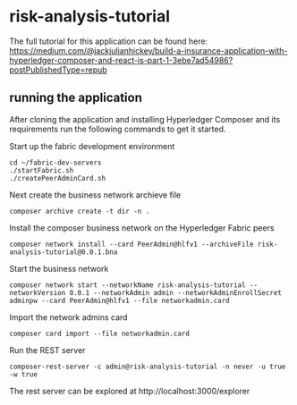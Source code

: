 # risk-analysis-tutorial
The full tutorial for this application can be found here: https://medium.com/@jackjulianhickey/build-a-insurance-application-with-hyperledger-composer-and-react-js-part-1-3ebe7ad54986?postPublishedType=repub

## running the application
After cloning the application and installing Hyperledger Composer and its requirements run the following commands to get it started.

Start up the fabric development environment
```
cd ~/fabric-dev-servers
./startFabric.sh
./createPeerAdminCard.sh
```
Next create the business network archieve file
```
composer archive create -t dir -n .
```
Install the composer business network on the Hyperledger Fabric peers
```
composer network install --card PeerAdmin@hlfv1 --archiveFile risk-analysis-tutorial@0.0.1.bna
```
Start the business network
 ```
composer network start --networkName risk-analysis-tutorial --networkVersion 0.0.1 --networkAdmin admin --networkAdminEnrollSecret adminpw --card PeerAdmin@hlfv1 --file networkadmin.card
```
Import the network admins card
```
composer card import --file networkadmin.card
```
Run the REST server
```
composer-rest-server -c admin@risk-analysis-tutorial -n never -u true -w true
```
The rest server can be explored at http://localhost:3000/explorer
